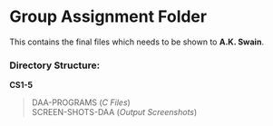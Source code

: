 # Group Assignment Folder
This contains the final files which needs to be shown to **A.K. Swain**.

### Directory Structure:
**CS1-5**
> DAA-PROGRAMS (*C Files*) <br/>
> SCREEN-SHOTS-DAA (*Output Screenshots*)

